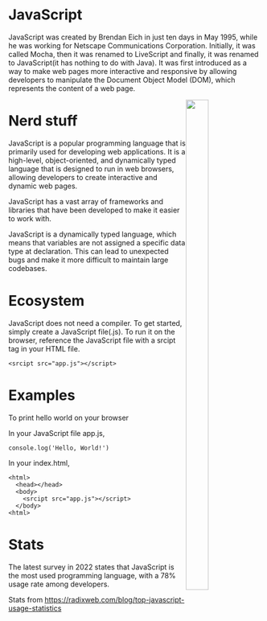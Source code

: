 # JavaScript
JavaScript was created by Brendan Eich in just ten days in May 1995, while he was working for Netscape Communications Corporation. Initially, it was called Mocha, then it was renamed to LiveScript and finally, it was renamed to JavaScript(it has nothing to do with Java). It was first introduced as a way to make web pages more interactive and responsive by allowing developers to manipulate the Document Object Model (DOM), which represents the content of a web page.

<img style="float: right; width:30%; height:50%; object-fit:contain;" src="https://upload.wikimedia.org/wikipedia/commons/thumb/6/6a/JavaScript-logo.png/800px-JavaScript-logo.png">

# Nerd stuff
JavaScript is a popular programming language that is primarily used for developing web applications. It is a high-level, object-oriented, and dynamically typed language that is designed to run in web browsers, allowing developers to create interactive and dynamic web pages.

JavaScript has a vast array of frameworks and libraries that have been developed to make it easier to work with. 

JavaScript is a dynamically typed language, which means that variables are not assigned a specific data type at declaration. This can lead to unexpected bugs and make it more difficult to maintain large codebases.

# Ecosystem
JavaScript does not need a compiler. To get started, simply create a JavaScript file(.js). To run it on the browser, reference the JavaScript file with a srcipt tag in your HTML file.
```
<srcipt src="app.js"></script>
```


# Examples
To print hello world on your browser

In your JavaScript file app.js,
```
console.log('Hello, World!')
```
In your index.html,
```
<html>
  <head></head>
  <body>
    <srcipt src="app.js"></script>
  </body>
<html>
```

# Stats
The latest survey in 2022 states that JavaScript is the most used programming language, with a 78% usage rate among developers. 

Stats from https://radixweb.com/blog/top-javascript-usage-statistics
